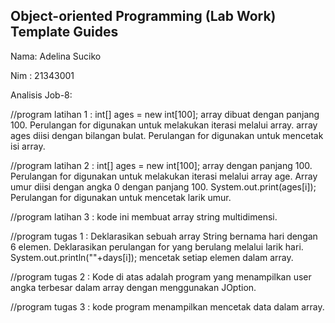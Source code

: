 ## Object-oriented Programming (Lab Work) Template Guides
Nama: Adelina Suciko

Nim : 21343001

Analisis Job-8:

//program latihan 1 : int[] ages = new int[100]; array dibuat dengan panjang 100. Perulangan for digunakan untuk melakukan iterasi melalui array. array ages diisi dengan bilangan bulat. Perulangan for digunakan untuk mencetak isi array.

//program latihan 2 : int[] ages = new int[100]; array dengan panjang 100. Perulangan for digunakan untuk melakukan iterasi melalui array age. Array umur diisi dengan angka 0 dengan panjang 100. System.out.print(ages[i]); Perulangan for digunakan untuk mencetak larik umur.

//program latihan 3 : kode ini  membuat array string multidimensi.

//program tugas 1 : Deklarasikan sebuah array String bernama hari dengan 6 elemen. Deklarasikan perulangan for yang berulang melalui larik hari. System.out.println(""+days[i]); mencetak setiap elemen dalam array.

//program tugas 2 : Kode di atas adalah program yang menampilkan user angka terbesar dalam array dengan menggunakan JOption.

//program tugas 3 : kode program menampilkan mencetak data dalam array.
